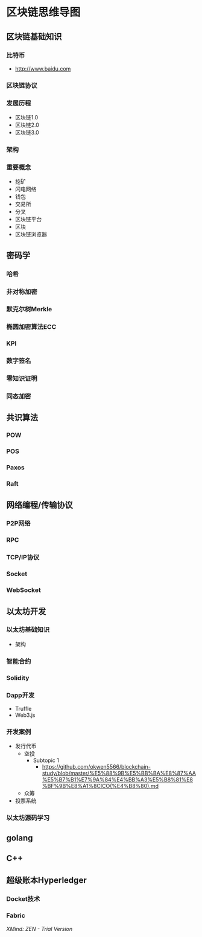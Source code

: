 # 区块链思维导图
## 区块链基础知识
### 比特币
* http://www.baidu.com
### 区块链协议
### 发展历程
* 区块链1.0
* 区块链2.0
* 区块链3.0
### 架构
### 重要概念
* 挖矿
* 闪电网络
* 钱包
* 交易所
* 分叉
* 区块链平台
* 区块
* 区块链浏览器
## 密码学
### 哈希
### 非对称加密
### 默克尔树Merkle
### 椭圆加密算法ECC
### KPI
### 数字签名
### 零知识证明
### 同态加密
## 共识算法
### POW
### POS
### Paxos
### Raft
## 网络编程/传输协议
### P2P网络
### RPC
### TCP/IP协议
### Socket
### WebSocket
## 以太坊开发
### 以太坊基础知识
* 架构
### 智能合约
### Solidity
### Dapp开发
* Truffle
* Web3.js
### 开发案例
* 发行代币
    * 空投
        * Subtopic 1
            * https://github.com/okwen5566/blockchain-study/blob/master/%E5%88%9B%E5%BB%BA%E8%87%AA%E5%B7%B1%E7%9A%84%E4%BB%A3%E5%B8%81%E8%BF%9B%E8%A1%8CICO(%E4%B8%80).md
    * 众筹
* 投票系统
### 以太坊源码学习
## golang
## C++
## 超级账本Hyperledger
### Docket技术
### Fabric

*XMind: ZEN - Trial Version*